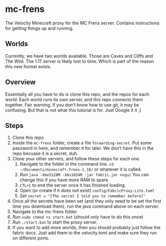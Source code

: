 # mc-frens

The Velocity Minecraft proxy for the MC Frens server. Contains instructions for getting things up and running.

## Worlds
Currently, we have two worlds available. Those are Caves and Cliffs and The Wild. The 1.17 server is likely lost to time. Which is part of the reason this new format exists.

## Overview
Essentially all you have to do is clone this repo, and the repos for each world. Each world runs its own server, and this repo connects them together. Fair warning, if you don't know how to use git, it may be confusing. But that is not what this tutorial is for. Just Google it it ;)

## Steps
1. Clone this repo
2. Inside the `mc-frens` folder, create a file `forwarding-secret`. Put some password in here, and remember it for later. We don't have this in the repo becuase it is a secret, duh.
2. Clone your other servers, and follow these steps for each one.
    1. Navigate to the folder in the command line. `cd ~/Documents/minecraft-frens-1.18/` or whatever it is called.
    2. Run `java -Xmx5120M -Xms1024M -jar fabric.jar nogui` You can change this if you have more RAM to spare.
    3. `CTL+C` to end the server once it has finished loading.
    4. Open (or create if it does not exist) `config/FabricProxy-Lite.toml`
    5. Set `secret = "[The secret I told you to remember before]"`
3. Once all the secrets have been set (and they only need to be set the first time you download them), run the java command above on each server.
4. Navigate to the mc-frens folder.
5. Run `sudo chmod +x start.bat` (should only have to do this once)
6. Run `./start.bat` to start the proxy server.
7. If you want to add more worlds, then you should probably just follow the fabric docs. Just add them to the velocity.toml and make sure they run on different ports.